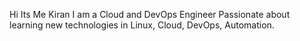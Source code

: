 Hi Its Me Kiran
I am a Cloud and DevOps Engineer Passionate about learning new technologies in Linux, Cloud, DevOps, Automation.

